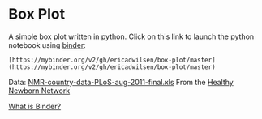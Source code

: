 # Box Plot
A simple box plot written in python.  Click on this link to launch the python notebook using [binder](https://mybinder.org/): 

```
[https://mybinder.org/v2/gh/ericadwilsen/box-plot/master](https://mybinder.org/v2/gh/ericadwilsen/box-plot/master)
```

Data: [NMR-country-data-PLoS-aug-2011-final.xls](https://www.healthynewbornnetwork.org/resource/neonatal-mortality-rate-country-data-excel-spreadsheet/)  From the [Healthy Newborn Network](https://www.healthynewbornnetwork.org/)

[What is Binder?](https://mybinder.readthedocs.io/en/latest/)
